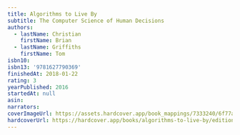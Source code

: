 ```yaml
---
title: Algorithms to Live By
subtitle: The Computer Science of Human Decisions
authors:
  - lastName: Christian
    firstName: Brian
  - lastName: Griffiths
    firstName: Tom
isbn10:
isbn13: '9781627790369'
finishedAt: 2018-01-22
rating: 3
yearPublished: 2016
startedAt: null
asin:
narrators:
coverImageUrl: https://assets.hardcover.app/book_mappings/7333240/6f77a87d2b875dbe7b07ca4bcf8201cb4007e89d.jpeg
hardcoverUrl: https://hardcover.app/books/algorithms-to-live-by/editions/30959703
---
```

